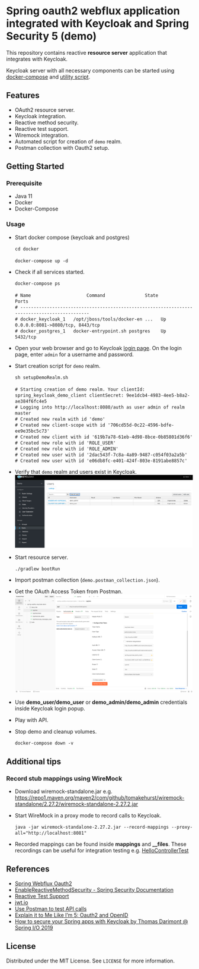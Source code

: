# Spring oauth2 webflux application integrated with Keycloak and Spring Security 5 (demo)

This repository contains reactive **resource server** application that integrates with Keycloak.

Keycloak server with all necessary components can be started using [docker-compose](./docker/docker-compose.yml) and [utility script](./docker/setupDemoRealm.sh).

## Features

* OAuth2 resource server.
* Keycloak integration.
* Reactive method security.
* Reactive test support.
* Wiremock integration.  
* Automated script for creation of `demo` realm.
* Postman collection with Oauth2 setup.

## Getting Started

### Prerequisite

* Java 11
* Docker
* Docker-Compose

### Usage

* Start docker compose (keycloak and postgres)
  ```shell
  cd docker
  
  docker-compose up -d
  ```
  
* Check if all services started.
  ```shell
  docker-compose ps   

  # Name                     Command               State                Ports
  # ---------------------------------------------------------------------------------------------
  # docker_keycloak_1   /opt/jboss/tools/docker-en ...   Up      0.0.0.0:8081->8080/tcp, 8443/tcp
  # docker_postgres_1   docker-entrypoint.sh postgres    Up      5432/tcp
  ```
  
* Open your web browser and go to Keycloak [login page](http://localhost:8081/). On the login page, enter `admin` for a username and password.

* Start creation script for `demo` realm.
  ```shell
  sh setupDemoRealm.sh
  
  # Starting creation of demo realm. Your clientId: spring_keycloak_demo_client clientSecret: 9ee1dcb4-4983-4ee5-b8a2-ae384f6fc4e5
  # Logging into http://localhost:8080/auth as user admin of realm master
  # Created new realm with id 'demo'
  # Created new client-scope with id '706cd55d-0c22-4596-bdfe-ee9e35bc5c73'
  # Created new client with id '619b7a78-61eb-4d98-8bce-0b85801d36f6'
  # Created new role with id 'ROLE_USER'
  # Created new role with id 'ROLE_ADMIN'
  # Created new user with id '2dac543f-7c8a-4a89-9487-c054f03a2a5b'
  # Created new user with id 'e06db8fc-e401-424f-803e-8191abe8857c'
  ```

* Verify that `demo` realm and users exist in Keycloak.
  ![keycloak-demo-realm.png](./_docs/img/keycloak-demo-realm.png)

* Start resource server.
  ```shell
  ./gradlew bootRun
  ```
  
* Import postman collection (`demo.postman_collection.json`).

* Get the OAuth Access Token from Postman.
  ![postman-get-oauth-token.png](./_docs/img/postman-get-oauth-token.png)
  
* Use **demo_user/demo_user** or **demo_admin/demo_admin** credentials inside Keycloak login popup.

* Play with API.

* Stop demo and cleanup volumes.
  ```shell
  docker-compose down -v
  ```

## Additional tips

### Record stub mappings using WireMock

* Download wiremock-standalone.jar e.g. https://repo1.maven.org/maven2/com/github/tomakehurst/wiremock-standalone/2.27.2/wiremock-standalone-2.27.2.jar

* Start WireMock in a proxy mode to record calls to Keycloak.
  ```shell
  java -jar wiremock-standalone-2.27.2.jar --record-mappings --proxy-all="http://localhost:8081"
  ```

* Recorded mappings can be found inside **mappings** and **__files**. These recordings can be useful for integration testing e.g. [HelloControllerTest](./src/test/java/com/rbiedrawa/oauth/web/HelloControllerTest.java)

## References

* [Spring Webflux Oauth2](https://docs.spring.io/spring-security/site/docs/5.2.0.M2/reference/html/webflux-oauth2.html)
* [EnableReactiveMethodSecurity - Spring Security Documentation](https://docs.spring.io/spring-security/site/docs/5.1.1.RELEASE/reference/html/jc-erms.html)
* [Reactive Test Support](https://docs.spring.io/spring-security/site/docs/5.1.1.RELEASE/reference/html/test-webflux.html)
* [jwt.io](https://jwt.io/)
* [Use Postman to test API calls](https://developer.mypurecloud.com/api/rest/postman/index.html#enable_authorization)
* [Explain it to Me Like I’m 5: Oauth2 and OpenID](https://www.youtube.com/watch?v=5th6CSQTdpM)
* [How to secure your Spring apps with Keycloak by Thomas Darimont @ Spring I/O 2019](https://www.youtube.com/watch?v=KrOd5wIkqls)

## License

Distributed under the MIT License. See `LICENSE` for more information.